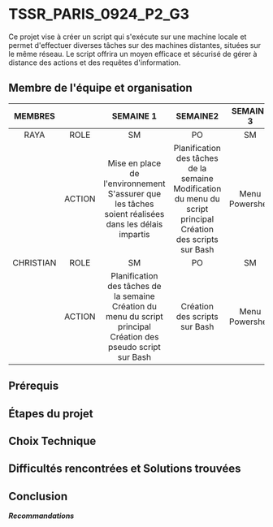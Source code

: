 # TSSR_PARIS_0924_P2_G3
Ce projet vise à créer un script qui s'exécute sur une machine locale et permet d'effectuer diverses tâches sur des machines distantes, situées sur le même réseau. Le script offrira un moyen efficace et sécurisé de gérer à distance des actions et des requêtes d'information.

## Membre de l'équipe et organisation

|MEMBRES		| |SEMAINE 1 |SEMAINE2	|SEMAINE 3|	SEMAINE 4 |
|:----------:|:-----------:|:-----------:|:---------------:|:------------------:|:------------------:|
|RAYA	| ROLE	|SM |	PO	| SM |	PO |
|	| ACTION	| Mise en place de l'environnement <br> S'assurer que les tâches soient réalisées dans les délais impartis |	Planification des tâches de la semaine <br> Modification du menu du script principal <br> Création des scripts sur Bash	| Menu Powershell |	Revision des codes et rédaction technique | 
|CHRISTIAN	| ROLE	|SM |	PO	| SM |	PO |
|	| ACTION	| Planification des tâches de la semaine <br> Création du menu du script principal <br> Création des pseudo script sur Bash |	Création des scripts sur Bash	| Menu Powershell  |	Revision des codes et rédaction technique |

## Prérequis

## Étapes du projet

## Choix Technique

## Difficultés rencontrées et Solutions trouvées

## Conclusion

_**Recommandations**_
